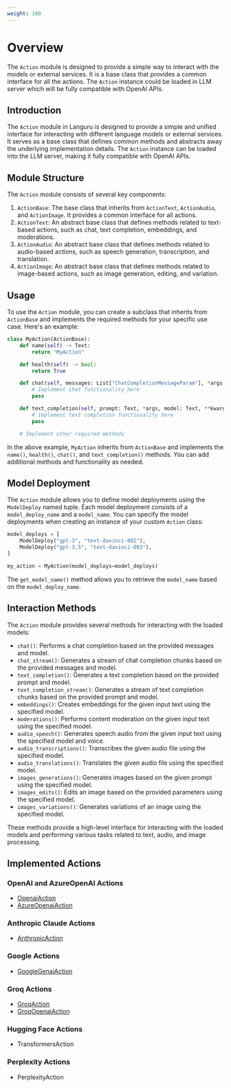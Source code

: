 ```yaml
---
weight: 100
---
```


# Overview

The `Action` module is designed to provide a simple way to interact with the models or external services.
It is a base class that provides a common interface for all the actions.
The `Action` instance could be loaded in LLM server which will be fully compatible with OpenAI APIs.

## Introduction

The `Action` module in Languru is designed to provide a simple and unified interface for interacting with different language models or external services. It serves as a base class that defines common methods and abstracts away the underlying implementation details. The `Action` instance can be loaded into the LLM server, making it fully compatible with OpenAI APIs.

## Module Structure

The `Action` module consists of several key components:

1. `ActionBase`: The base class that inherits from `ActionText`, `ActionAudio`, and `ActionImage`. It provides a common interface for all actions.
2. `ActionText`: An abstract base class that defines methods related to text-based actions, such as chat, text completion, embeddings, and moderations.
3. `ActionAudio`: An abstract base class that defines methods related to audio-based actions, such as speech generation, transcription, and translation.
4. `ActionImage`: An abstract base class that defines methods related to image-based actions, such as image generation, editing, and variation.

## Usage

To use the `Action` module, you can create a subclass that inherits from `ActionBase` and implements the required methods for your specific use case. Here's an example:

```python
class MyAction(ActionBase):
    def name(self) -> Text:
        return "MyAction"

    def health(self) -> bool:
        return True

    def chat(self, messages: List["ChatCompletionMessageParam"], *args, model: Text, **kwargs) -> "ChatCompletion":
        # Implement chat functionality here
        pass

    def text_completion(self, prompt: Text, *args, model: Text, **kwargs) -> "Completion":
        # Implement text completion functionality here
        pass

    # Implement other required methods
```

In the above example, `MyAction` inherits from `ActionBase` and implements the `name()`, `health()`, `chat()`, and `text_completion()` methods. You can add additional methods and functionality as needed.

## Model Deployment

The `Action` module allows you to define model deployments using the `ModelDeploy` named tuple. Each model deployment consists of a `model_deploy_name` and a `model_name`. You can specify the model deployments when creating an instance of your custom `Action` class:

```python
model_deploys = [
    ModelDeploy("gpt-3", "text-davinci-002"),
    ModelDeploy("gpt-3.5", "text-davinci-003"),
]

my_action = MyAction(model_deploys=model_deploys)
```

The `get_model_name()` method allows you to retrieve the `model_name` based on the `model_deploy_name`.

## Interaction Methods

The `Action` module provides several methods for interacting with the loaded models:

- `chat()`: Performs a chat completion based on the provided messages and model.
- `chat_stream()`: Generates a stream of chat completion chunks based on the provided messages and model.
- `text_completion()`: Generates a text completion based on the provided prompt and model.
- `text_completion_stream()`: Generates a stream of text completion chunks based on the provided prompt and model.
- `embeddings()`: Creates embeddings for the given input text using the specified model.
- `moderations()`: Performs content moderation on the given input text using the specified model.
- `audio_speech()`: Generates speech audio from the given input text using the specified model and voice.
- `audio_transcriptions()`: Transcribes the given audio file using the specified model.
- `audio_translations()`: Translates the given audio file using the specified model.
- `images_generations()`: Generates images based on the given prompt using the specified model.
- `images_edits()`: Edits an image based on the provided parameters using the specified model.
- `images_variations()`: Generates variations of an image using the specified model.

These methods provide a high-level interface for interacting with the loaded models and performing various tasks related to text, audio, and image processing.

## Implemented Actions

### OpenAI and AzureOpenAI Actions

- [OpenaiAction](openai.md)
- [AzureOpenaiAction](openai.md)

### Anthropic Claude Actions

- [AnthropicAction](anthropic.md)

### Google Actions

- [GoogleGenaiAction](google.md)

### Groq Actions

- [GroqAction](groq.md)
- [GroqOpenaiAction](groq.md)

### Hugging Face Actions

- TransformersAction

### Perplexity Actions

- PerplexityAction
